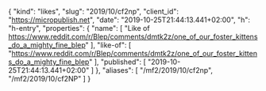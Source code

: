 {
  "kind": "likes",
  "slug": "2019/10/cf2np",
  "client_id": "https://micropublish.net",
  "date": "2019-10-25T21:44:13.441+02:00",
  "h": "h-entry",
  "properties": {
    "name": [
      "Like of https://www.reddit.com/r/Blep/comments/dmtk2z/one_of_our_foster_kittens_do_a_mighty_fine_blep"
    ],
    "like-of": [
      "https://www.reddit.com/r/Blep/comments/dmtk2z/one_of_our_foster_kittens_do_a_mighty_fine_blep"
    ],
    "published": [
      "2019-10-25T21:44:13.441+02:00"
    ]
  },
  "aliases": [
    "/mf2/2019/10/cf2np",
    "/mf2/2019/10/cf2NP"
  ]
}
